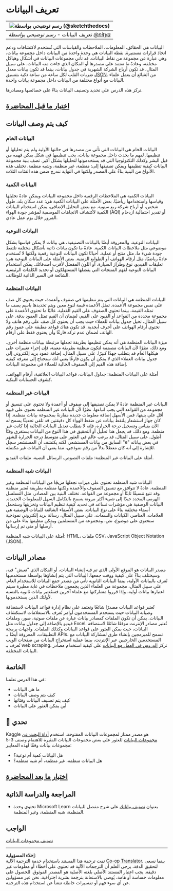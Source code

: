 <!--
CO_OP_TRANSLATOR_METADATA:
{
  "original_hash": "356d12cffc3125db133a2d27b827a745",
  "translation_date": "2025-08-27T09:05:48+00:00",
  "source_file": "1-Introduction/03-defining-data/README.md",
  "language_code": "ar"
}
-->
# تعريف البيانات

|![ رسم توضيحي بواسطة [(@sketchthedocs)](https://sketchthedocs.dev) ](../../sketchnotes/03-DefiningData.png)|
|:---:|
|تعريف البيانات - _رسم توضيحي بواسطة [@nitya](https://twitter.com/nitya)_ |

البيانات هي الحقائق، المعلومات، الملاحظات والقياسات التي تُستخدم لاكتشافات ودعم اتخاذ قرارات مستنيرة. نقطة البيانات هي وحدة واحدة من البيانات داخل مجموعة بيانات، وهي عبارة عن مجموعة من نقاط البيانات. قد تأتي مجموعات البيانات في أشكال وهياكل مختلفة، وعادةً ما تعتمد على مصدرها أو المكان الذي جاءت منه البيانات. على سبيل المثال، قد تكون أرباح الشركة الشهرية في جدول بيانات، بينما قد تكون بيانات معدل ضربات القلب لكل ساعة من ساعة ذكية بتنسيق [JSON](https://stackoverflow.com/a/383699). من الشائع أن يعمل علماء البيانات مع أنواع مختلفة من البيانات داخل مجموعة بيانات واحدة.

تركز هذه الدرس على تحديد وتصنيف البيانات بناءً على خصائصها ومصادرها.

## [اختبار ما قبل المحاضرة](https://purple-hill-04aebfb03.1.azurestaticapps.net/quiz/4)

## كيف يتم وصف البيانات

### البيانات الخام
البيانات الخام هي البيانات التي تأتي من مصدرها في حالتها الأولية ولم يتم تحليلها أو تنظيمها. لفهم ما يحدث داخل مجموعة بيانات، يجب تنظيمها في شكل يمكن فهمه من قبل البشر وكذلك التكنولوجيا التي قد يستخدمونها لتحليلها بشكل أكبر. تصف بنية مجموعة البيانات كيفية تنظيمها ويمكن تصنيفها إلى: منظمة، غير منظمة، وشبه منظمة. تختلف هذه الأنواع من البنية بناءً على المصدر ولكنها في النهاية تندرج ضمن هذه الفئات الثلاث.

### البيانات الكمية
البيانات الكمية هي الملاحظات الرقمية داخل مجموعة البيانات ويمكن عادةً تحليلها وقياسها واستخدامها رياضيًا. بعض الأمثلة على البيانات الكمية هي: عدد سكان بلد، طول شخص، أو أرباح شركة ربع سنوية. مع بعض التحليل الإضافي، يمكن استخدام البيانات الكمية لاكتشاف الاتجاهات الموسمية لمؤشر جودة الهواء (AQI) أو تقدير احتمالية ازدحام المرور خلال يوم عمل عادي.

### البيانات النوعية
البيانات النوعية، والمعروفة أيضًا بالبيانات التصنيفية، هي بيانات لا يمكن قياسها بشكل موضوعي مثل ملاحظات البيانات الكمية. عادةً ما تكون بيانات ذاتية بأشكال مختلفة تلتقط جودة شيء ما، مثل منتج أو عملية. أحيانًا تكون البيانات النوعية رقمية ولكنها لا تُستخدم عادةً رياضيًا، مثل أرقام الهواتف أو الطوابع الزمنية. بعض الأمثلة على البيانات النوعية هي: تعليقات الفيديو، نوع وطراز السيارة، أو اللون المفضل لأقرب أصدقائك. يمكن استخدام البيانات النوعية لفهم المنتجات التي يفضلها المستهلكون أو تحديد الكلمات الرئيسية الشائعة في السير الذاتية للوظائف.

### البيانات المنظمة
البيانات المنظمة هي البيانات التي يتم تنظيمها في صفوف وأعمدة، حيث يحتوي كل صف على نفس مجموعة الأعمدة. تمثل الأعمدة قيمة لنوع معين ويتم تحديدها باسم يصف ما تمثله القيمة، بينما تحتوي الصفوف على القيم الفعلية. غالبًا ما تحتوي الأعمدة على مجموعة محددة من القواعد أو القيود على القيم، لضمان أن القيم تمثل العمود بدقة. على سبيل المثال، تخيل جدول بيانات للعملاء حيث يجب أن يحتوي كل صف على رقم هاتف ولا تحتوي أرقام الهواتف على أحرف أبجدية. قد تكون هناك قواعد مطبقة على عمود رقم الهاتف لضمان عدم تركه فارغًا وأن يحتوي فقط على أرقام.

ميزة البيانات المنظمة هي أنه يمكن تنظيمها بطريقة تجعلها مرتبطة ببيانات منظمة أخرى. ومع ذلك، نظرًا لأن البيانات مصممة لتكون منظمة بطريقة معينة، فإن إجراء تغييرات على هيكلها العام قد يتطلب جهدًا كبيرًا. على سبيل المثال، إضافة عمود بريد إلكتروني إلى جدول بيانات العملاء الذي لا يمكن أن يكون فارغًا يعني أنك ستحتاج إلى معرفة كيفية إضافة هذه القيم إلى الصفوف الحالية للعملاء في مجموعة البيانات.

أمثلة على البيانات المنظمة: جداول البيانات، قواعد البيانات العلائقية، أرقام الهواتف، كشوف الحسابات البنكية.

### البيانات غير المنظمة
البيانات غير المنظمة عادةً لا يمكن تصنيفها إلى صفوف أو أعمدة ولا تحتوي على تنسيق أو مجموعة من القواعد التي يجب اتباعها. نظرًا لأن البيانات غير المنظمة تحتوي على قيود أقل على بنيتها، فمن الأسهل إضافة معلومات جديدة مقارنةً بمجموعة بيانات منظمة. إذا كان جهاز استشعار يلتقط بيانات عن ضغط الهواء كل دقيقتين قد تلقى تحديثًا يسمح له الآن بقياس وتسجيل درجة الحرارة، فإنه لا يتطلب تعديل البيانات الحالية إذا كانت غير منظمة. ومع ذلك، قد يجعل هذا تحليل أو التحقيق في هذا النوع من البيانات يستغرق وقتًا أطول. على سبيل المثال، قد يرغب عالم في العثور على متوسط درجة الحرارة للشهر السابق من بيانات المستشعر، لكنه يكتشف أن المستشعر سجل "e" في بعض بياناته للإشارة إلى أنه كان معطلاً بدلاً من رقم نموذجي، مما يعني أن البيانات غير مكتملة.

أمثلة على البيانات غير المنظمة: ملفات النصوص، الرسائل النصية، ملفات الفيديو.

### البيانات شبه المنظمة
البيانات شبه المنظمة تحتوي على ميزات تجعلها مزيجًا من البيانات المنظمة وغير المنظمة. عادةً لا تتوافق مع تنسيق الصفوف والأعمدة ولكنها منظمة بطريقة تُعتبر منظمة وقد تتبع تنسيقًا ثابتًا أو مجموعة من القواعد. تختلف البنية بين المصادر، مثل التسلسل الهرمي المحدد جيدًا إلى شيء أكثر مرونة يسمح بالتكامل السهل للمعلومات الجديدة. البيانات الوصفية هي مؤشرات تساعد في تحديد كيفية تنظيم البيانات وتخزينها وستحمل أسماء مختلفة بناءً على نوع البيانات. بعض الأسماء الشائعة للبيانات الوصفية هي العلامات، العناصر، الكيانات والسمات. على سبيل المثال، رسالة بريد إلكتروني نموذجية ستحتوي على موضوع، نص، ومجموعة من المستلمين ويمكن تنظيمها بناءً على من أرسلها أو متى تم إرسالها.

أمثلة على البيانات شبه المنظمة: HTML، ملفات CSV، JavaScript Object Notation (JSON).

## مصادر البيانات

مصدر البيانات هو الموقع الأولي الذي تم فيه إنشاء البيانات، أو المكان الذي "تعيش" فيه، وسيختلف بناءً على كيفية ووقت جمعها. البيانات التي يتم إنشاؤها بواسطة مستخدميها تُعرف بالبيانات الأولية، بينما البيانات الثانوية تأتي من مصدر جمع البيانات للاستخدام العام. على سبيل المثال، مجموعة من العلماء الذين يجمعون ملاحظات في غابة مطيرة سيتم اعتبارها بيانات أولية، وإذا قرروا مشاركتها مع علماء آخرين فستُعتبر بيانات ثانوية بالنسبة لأولئك الذين يستخدمونها.

تُعتبر قواعد البيانات مصدرًا شائعًا وتعتمد على نظام إدارة قواعد البيانات لاستضافة وصيانة البيانات حيث يستخدم المستخدمون أوامر تُعرف بالاستعلامات لاستكشاف البيانات. يمكن أن تكون الملفات كمصادر بيانات عبارة عن ملفات صوتية، صور، وملفات فيديو بالإضافة إلى جداول بيانات مثل Excel. تُعتبر مصادر الإنترنت موقعًا شائعًا لاستضافة البيانات، حيث يمكن العثور على قواعد البيانات وكذلك الملفات. واجهات برمجة التطبيقات، المعروفة أيضًا بـ APIs، تسمح للمبرمجين بإنشاء طرق لمشاركة البيانات مع المستخدمين الخارجيين عبر الإنترنت، بينما عملية استخراج البيانات من صفحات الويب تُعرف بـ web scraping. تركز [الدروس في العمل مع البيانات](../../../../../../../../../2-Working-With-Data) على كيفية استخدام مصادر البيانات المختلفة.

## الخاتمة

في هذا الدرس تعلمنا:

- ما هي البيانات
- كيف يتم وصف البيانات
- كيف يتم تصنيف البيانات وفئاتها
- أين يمكن العثور على البيانات

## 🚀 تحدي

Kaggle هو مصدر ممتاز لمجموعات البيانات المفتوحة. استخدم [أداة البحث عن مجموعات البيانات](https://www.kaggle.com/datasets) للعثور على بعض مجموعات البيانات المثيرة للاهتمام وصنف 3-5 مجموعات بيانات وفقًا لهذه المعايير:

- هل البيانات كمية أم نوعية؟
- هل البيانات منظمة، غير منظمة، أم شبه منظمة؟

## [اختبار ما بعد المحاضرة](https://purple-hill-04aebfb03.1.azurestaticapps.net/quiz/5)

## المراجعة والدراسة الذاتية

- تحتوي وحدة Microsoft Learn بعنوان [تصنيف بياناتك](https://docs.microsoft.com/en-us/learn/modules/choose-storage-approach-in-azure/2-classify-data) على شرح مفصل للبيانات المنظمة، شبه المنظمة، وغير المنظمة.

## الواجب

[تصنيف مجموعات البيانات](assignment.md)

---

**إخلاء المسؤولية**:  
تمت ترجمة هذا المستند باستخدام خدمة الترجمة الآلية [Co-op Translator](https://github.com/Azure/co-op-translator). بينما نسعى لتحقيق الدقة، يرجى العلم أن الترجمات الآلية قد تحتوي على أخطاء أو معلومات غير دقيقة. يجب اعتبار المستند الأصلي بلغته الأصلية هو المصدر الموثوق. للحصول على معلومات حساسة أو هامة، يُوصى بالاستعانة بترجمة بشرية احترافية. نحن غير مسؤولين عن أي سوء فهم أو تفسيرات خاطئة تنشأ عن استخدام هذه الترجمة.